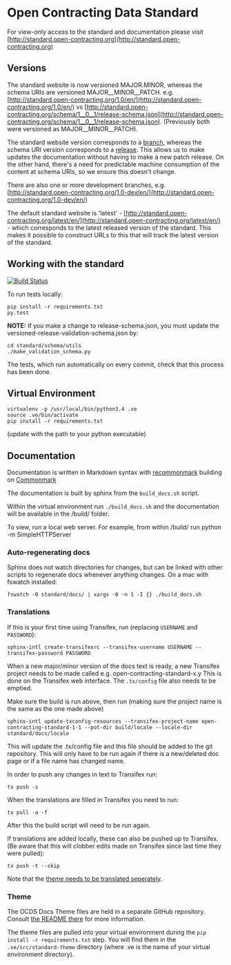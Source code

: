 # Open Contracting Data Standard

For view-only access to the standard and documentation please visit [http://standard.open-contracting.org](http://standard.open-contracting.org)

## Versions

The standard website is now versioned MAJOR.MINOR, whereas the schema URIs are versioned MAJOR__MINOR__PATCH. e.g. [http://standard.open-contracting.org/1.0/en/](http://standard.open-contracting.org/1.0/en/) vs [http://standard.open-contracting.org/schema/1__0__1/release-schema.json](http://standard.open-contracting.org/schema/1__0__1/release-schema.json). (Previously both were versioned as MAJOR__MINOR__PATCH).

The standard website version corresponds to a [branch](https://github.com/open-contracting/standard/branches), whereas the schema URI version corresponds to a [release](https://github.com/open-contracting/standard/releases). This allows us to make updates the documentation without having to make a new patch release. On the other hand, there's a need for predictable machine consumption of the content at schema URIs, so we ensure this doesn't change.

There are also one or more development branches, e.g. [http://standard.open-contracting.org/1.0-dev/en/](http://standard.open-contracting.org/1.0-dev/en/)

The default standard website is 'latest' - [http://standard.open-contracting.org/latest/en/](http://standard.open-contracting.org/latest/en/) - which corresponds to the latest released version of the standard. This makes it possible to construct URLs to this that will track the latest version of the standard.

## Working with the standard

[![Build Status](https://travis-ci.org/open-contracting/standard.svg?branch=master)](https://travis-ci.org/open-contracting/standard)

To run tests locally:

````shell
pip install -r requirements.txt
py.test
````

**NOTE:** If you make a change to release-schema.json, you must update the versioned-release-validation-schema.json by:

````shell
cd standard/schema/utils
./make_validation_schema.py
````

The tests, which run automatically on every commit, check that this process has been done.

## Virtual Environment

```shell
virtualenv -p /usr/local/bin/python3.4 .ve
source .ve/bin/activate
pip install -r requirements.txt
```

(update with the path to your python executable)

## Documentation

Documentation is written in Markdown syntax with [recommonmark](https://recommonmark.readthedocs.org/en/latest/) building on [Commonmark](http://commonmark.org/)

The documentation is built by sphinx from the ```build_docs.sh``` script.

Within the virtual environment run ```./build_docs.sh``` and the documentation will be available in the /build/ folder.

To view, run a local web server. For example, from within /build/ run python -m SimpleHTTPServer

### Auto-regenerating docs

Sphinx does not watch directories for changes, but can be linked with other scripts to regenerate docs whenever anything changes. On a mac with fswatch installed:

```shell
fswatch -0 standard/docs/ | xargs -0 -n 1 -I {} ./build_docs.sh
```

### Translations

If this is your first time using Transifex, run (replacing `USERNAME` and `PASSWORD`):

```shell
sphinx-intl create-transifexrc --transifex-username USERNAME --transifex-password PASSWORD
```

When a new major/minor version of the docs text is ready, a new Transifex project needs to be made called e.g. open-contracting-standard-x.y  This is done on the Transifex web interface. The ```.tx/config``` file also needs to be emptied.

Make sure the build is run above, then run (making sure the project name is the same as the one made above)

```shell
sphinx-intl update-txconfig-resources --transifex-project-name open-contracting-standard-1-1 --pot-dir build/locale --locale-dir standard/docs/locale
```

This will update the .tx/config file and this file should be added to the git repository. This will only have to be run again if there is a new/deleted doc page or if a file name has changed name.

In order to push any changes in text to Transifex run:

```shell
tx push -s
```

When the translations are filled in Transifex you need to run:

```shell
tx pull -a -f
```

After this the build script will need to be run again.

If translations are added locally, these can also be pushed up to Transifex. (Be aware that this will clobber edits made on Transifex since last time they were pulled):

```shell
tx push -t --skip
```

Note that the [theme needs to be translated seperately](https://github.com/open-contracting/standard_theme#translations).

### Theme

The OCDS Docs Theme files are held in a separate GitHub repository. Consult [the README there](https://github.com/open-contracting/standard_theme#open-contracting-standard-sphinx-theme) for more information.

The theme files are pulled into your virtual environment during the `pip install -r requirements.txt` step. You will find them in the `.ve/src/standard-theme` directory (where .ve is the name of your virtual environment directory).

